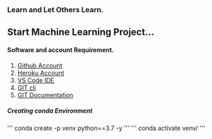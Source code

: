 ### Learn and Let Others Learn.

## Start Machine Learning Project...

#### Software and account Requirement.


1. [Github Account](https://github.com)
2. [Heroku Account](https://dashboard.heroku.com/login)
3. [VS Code IDE](https://code.visualstudio.com/download)
4. [GIT cli](https://git-scm.com/downloads)
5. [GIT Documentation](https://git-scm.com/docs/gittutorial)


##### Creating conda Environment
'''
conda create -p venv python==3.7 -y
'''
'''
conda activate venv/
'''
